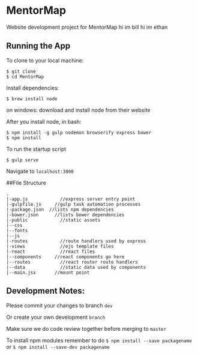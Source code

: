 # MentorMap
Website development project for MentorMap
hi im bill
hi im ethan
## Running the App
To clone to your local machine:
```
$ git clone
$ cd MentorMap
```
Install dependencies:
```
$ brew install node
```
on windows: download and install node from their website

After you install node, in bash:
```
$ npm install -g gulp nodemon browserify express bower
$ npm install 
```
To run the startup script
```
$ gulp serve
```
Navigate to ```localhost:3000```

##File Structure
```
.
|-app.js		    //express server entry point
|-gulpfile.js	  //gulp task automation processes
|-package.json	//lists npm dependencies
|-bower.json	  //lists bower dependencies
|-public		    //static assets
|--css
|--fonts
|--js
|-routes		    //route handlers used by express
|-views			    //ejs template files
|-react			    //react files
|--components	  //react components go here
|--routes		    //react router route handlers
|--data			    //static data used by components
|--main.jsx		  //mount point
```

## Development Notes:
Please commit your changes to branch ```dev```

Or create your own development ```branch```

Make sure we do code review together before merging to ```master```

To install npm modules remember to do 
```$ npm install --save packagename```
or
```$ npm install --save-dev packagename```
